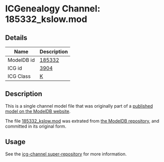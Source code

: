 # ICGenealogy Channel: 185332\_kslow.mod

## Details

Name | Description
---- | -----------
ModelDB id | [185332](http://senselab.med.yale.edu/ModelDB/ShowModel.cshtml?model=185332)
ICG id | [3904](http://icg.neurotheory.ox.ac.uk/channels/1/3904)
ICG Class | [K](http://icg.neurotheory.ox.ac.uk/channels/1)

## Description

This is a single channel model file that was originally part of a [published model on the ModelDB website](http://senselab.med.yale.edu/mModelDB/ShowModel.cshtml?model=185332).

The file [185332\_kslow.mod](185332_kslow.mod) was extrated from [the ModelDB repository](http://senselab.med.yale.edu/ModelDB/ShowModel.cshtml?model=185332), and committed in its original form.

## Usage

See the [icg-channel super-repository](https://github.com/icgenealogy/icg-channels) for more information.
